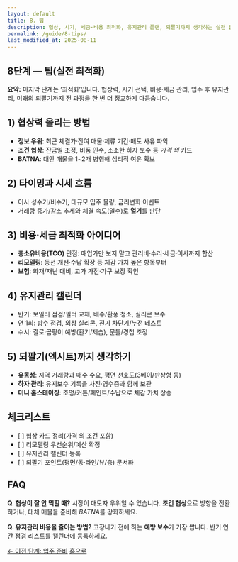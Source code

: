 ```yaml
---
layout: default
title: 8. 팁
description: 협상, 시기, 세금·비용 최적화, 유지관리 플랜, 되팔기까지 생각하는 실전 팁을 총정리합니다.
permalink: /guide/8-tips/
last_modified_at: 2025-08-11
---
```


<section class="guide-detail">

<h1>8단계 — 팁(실전 최적화)</h1>

<p><strong>요약:</strong> 마지막 단계는 ‘최적화’입니다. 협상력, 시기 선택, 비용·세금 관리, 입주 후 유지관리, 미래의 되팔기까지 전 과정을 한 번 더 정교하게 다듬습니다.</p>

<h2>1) 협상력 올리는 방법</h2>
<ul>
  <li><strong>정보 우위</strong>: 최근 체결가·잔여 매물·체류 기간·매도 사유 파악</li>
  <li><strong>조건 협상</strong>: 잔금일 조정, 비품 인수, 소소한 하자 보수 등 <em>가격 외</em> 카드</li>
  <li><strong>BATNA</strong>: 대안 매물을 1~2개 병행해 심리적 여유 확보</li>
</ul>

<h2>2) 타이밍과 시세 흐름</h2>
<ul>
  <li>이사 성수기/비수기, 대규모 입주 물량, 금리변화 이벤트</li>
  <li>거래량 증가/감소 추세와 체결 속도(일수)로 <strong>열기</strong>를 판단</li>
</ul>

<h2>3) 비용·세금 최적화 아이디어</h2>
<ul>
  <li><strong>총소유비용(TCO)</strong> 관점: 매입가만 보지 말고 관리비·수리·세금·이사까지 합산</li>
  <li><strong>리모델링</strong>: 동선 개선·수납 확장 등 체감 가치 높은 항목부터</li>
  <li><strong>보험</strong>: 화재/재난 대비, 고가 가전·가구 보장 확인</li>
</ul>

<h2>4) 유지관리 캘린더</h2>
<ul>
  <li>반기: 보일러 점검/필터 교체, 배수/환풍 청소, 실리콘 보수</li>
  <li>연 1회: 방수 점검, 외창 실리콘, 전기 차단기/누전 테스트</li>
  <li>수시: 결로·곰팡이 예방(환기/제습), 문틀/경첩 조정</li>
</ul>

<h2>5) 되팔기(엑시트)까지 생각하기</h2>
<ul>
  <li><strong>유동성</strong>: 지역 거래량과 매수 수요, 평면 선호도(3베이/판상형 등)</li>
  <li><strong>하자 관리</strong>: 유지보수 기록을 사진·영수증과 함께 보관</li>
  <li><strong>미니 홈스테이징</strong>: 조명/커튼/페인트/수납으로 체감 가치 상승</li>
</ul>

<h2>체크리스트</h2>
<ul>
  <li>[ ] 협상 카드 정리(가격 외 조건 포함)</li>
  <li>[ ] 리모델링 우선순위/예산 확정</li>
  <li>[ ] 유지관리 캘린더 등록</li>
  <li>[ ] 되팔기 포인트(평면/동·라인/뷰/층) 문서화</li>
</ul>

<h2>FAQ</h2>
<p><strong>Q. 협상이 잘 안 먹힐 때?</strong> 시장이 매도자 우위일 수 있습니다. <strong>조건 협상</strong>으로 방향을 전환하거나, 대체 매물을 준비해 <em>BATNA</em>를 강화하세요.</p>
<p><strong>Q. 유지관리 비용을 줄이는 방법?</strong> 고장나기 전에 하는 <strong>예방 보수</strong>가 가장 쌉니다. 반기·연간 점검 리스트를 캘린더에 등록하세요.</p>

<p><a class="btn" href="{{ '/guide/7-move-in-prep/' | relative_url }}">← 이전 단계: 입주 준비</a>
   <a class="btn" href="{{ '/' | relative_url }}">홈으로</a></p>
</section>
